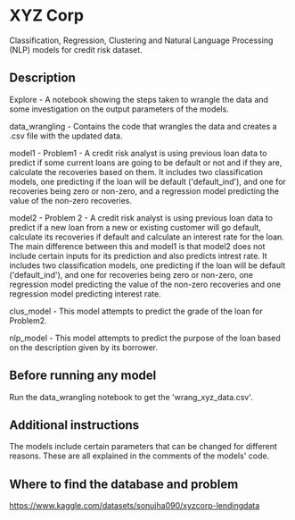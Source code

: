 # XYZ Corp
Classification, Regression, Clustering and Natural Language Processing (NLP) models for credit risk dataset.

## Description
Explore - A notebook showing the steps taken to wrangle the data and some investigation on the output parameters of the models.

data_wrangling - Contains the code that wrangles the data and creates a .csv file with the updated data.

model1 - Problem1 -  A credit risk analyst is using previous loan data to predict if some current loans are going to be default or not and if they are, calculate the recoveries based on them.
It includes two classification models, one predicting if the loan will be default ('default_ind'), and one for recoveries being zero or non-zero, and a regression model predicting the value of the non-zero recoveries.

model2 - Problem 2 - A credit risk analyst is using previous loan data to predict if a new loan from a new or existing customer will go default, calculate its recoveries if default and calculate an interest rate for the loan. The main difference between this and model1 is that model2 does not include certain inputs for its prediction and also predicts intrest rate. It includes two classification models, one predicting if the loan will be default ('default_ind'), and one for recoveries being zero or non-zero, one regression model predicting the value of the non-zero recoveries and one regression model predicting interest rate.

clus_model - This model attempts to predict the grade of the loan for Problem2.

nlp_model - This model attempts to predict the purpose of the loan based on the description given by its borrower.

## Before running any model
Run the data_wrangling notebook to get the 'wrang_xyz_data.csv'.

## Additional instructions
The models include certain parameters that can be changed for different reasons. These are all explained in the comments of the models' code.

## Where to find the database and problem
https://www.kaggle.com/datasets/sonujha090/xyzcorp-lendingdata